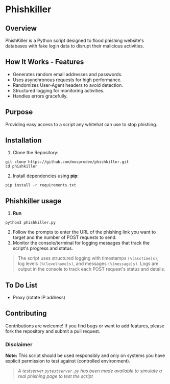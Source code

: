 # Phishkiller

## Overview

PhishKiller is a Python script designed to flood phishing website's databases with fake login data to disrupt their malicious activities.

## How It Works - Features

- Generates random email addresses and passwords.
- Uses asynchronous requests for high performance.
- Randomizes User-Agent headers to avoid detection.
- Structured logging for monitoring activities.
- Handles errors gracefully.

## Purpose
Providing easy access to a script any whitehat can use to stop phishing.

## Installation
1. Clone the Repository:
```
git clone https://github.com/musprodev/phishkiller.git
cd phishkiller
```
2. Install dependencies using **pip**:
```
pip install -r requirements.txt
```

## Phishkiller usage

1. **Run** 
```
python3 phishkiller.py
 ```
2. Follow the prompts to enter the URL of the phishing link you want to target and the number of POST requests to send.
3. Monitor the console/terminal for logging messages that track the script's progress and status.

> The script uses structured logging with timestamps `(%(asctime)s)`, log levels `(%(levelname)s)`, and messages `(%(message)s)`. Logs are output in the console to track each POST request's status and details.

## To Do List

 - Proxy (rotate IP address)

## Contributing

Contributions are welcome! If you find bugs or want to add features, please fork the repository and submit a pull request.

 ### Disclaimer
**Note:** This script should be used responsibly and only on systems you have explicit permission to test against (controlled environment). 

> *A testserver `pytestserver.py` has been made available to simulate a real phishing page to test the script*
